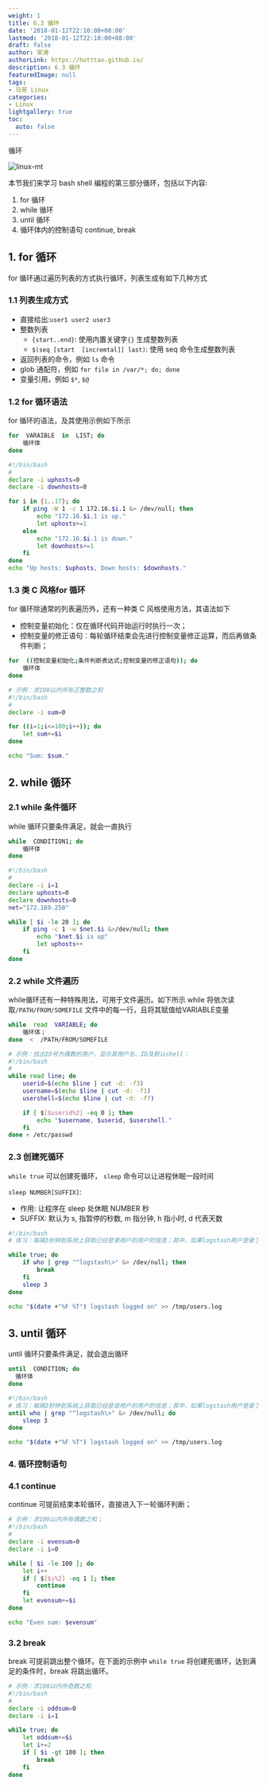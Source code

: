 ```yaml
---
weight: 1
title: 6.3 循环
date: '2018-01-12T22:10:00+08:00'
lastmod: '2018-01-12T22:10:00+08:00'
draft: false
author: 宋涛
authorLink: https://hotttao.github.io/
description: 6.3 循环
featuredImage: null
tags:
- 马哥 Linux
categories:
- Linux
lightgallery: true
toc:
  auto: false
---
```


循环

![linux-mt](/images/linux_mt/linux_mt.jpg)
<!-- more -->

本节我们来学习 bash shell 编程的第三部分循环，包括以下内容:
1. for 循环
2. while 循环
3. until 循环
3. 循环体内的控制语句 continue, break

## 1. for 循环
for 循环通过遍历列表的方式执行循环，列表生成有如下几种方式

### 1.1 列表生成方式
- 直接给出:`user1 user2 user3`
- 整数列表
    - `{start..end}`: 使用内置关键字`{}` 生成整数列表
    - `$(seq [start  [incremtal]] last)`: 使用 seq 命令生成整数列表
- 返回列表的命令，例如 `ls` 命令
- glob 通配符，例如 `for file in /var/*; do; done`
- 变量引用，例如 `$*`, `$@`

### 1.2 for 循环语法
for 循环的语法，及其使用示例如下所示
```bash
for  VARAIBLE  in  LIST; do
    循环体
done
```

```bash
#!/bin/bash
#
declare -i uphosts=0
declare -i downhosts=0

for i in {1..17}; do
    if ping -W 1 -c 1 172.16.$i.1 &> /dev/null; then
        echo "172.16.$i.1 is up."
        let uphosts+=1
    else
        echo "172.16.$i.1 is down."
        let downhosts+=1
    fi
done
echo "Up hosts: $uphosts, Down hosts: $downhosts."
```


### 1.3 类 C 风格for 循环
for 循环除通常的列表遍历外，还有一种类 C 风格使用方法，其语法如下
- 控制变量初始化：仅在循环代码开始运行时执行一次；
- 控制变量的修正语句：每轮循环结束会先进行控制变量修正运算，而后再做条件判断；

```bash
for  ((控制变量初始化;条件判断表达式;控制变量的修正语句)); do
    循环体
done
```

```bash
# 示例：求100以内所有正整数之和
#!/bin/bash
#
declare -i sum=0

for ((i=1;i<=100;i++)); do
    let sum+=$i
done

echo "Sum: $sum."
```



## 2. while 循环
### 2.1 while 条件循环
while 循环只要条件满足，就会一直执行
```bash
while  CONDITION1; do
    循环体
done
```

```bash
#!/bin/bash
#
declare -i i=1
declare uphosts=0
declare downhosts=0
net="172.169.250"

while [ $i -le 20 ]; do
    if ping -c 1 -w $net.$i &>/dev/null; then
        echo "$net.$i is up"
        let uphosts++
    fi
done
```

### 2.2 while 文件遍历
while循环还有一种特殊用法，可用于文件遍历。如下所示 while 将依次读取`/PATH/FROM/SOMEFILE` 文件中的每一行，且将其赋值给VARIABLE变量
```bash
while  read  VARIABLE; do
    循环体；
done  <  /PATH/FROM/SOMEFILE
```

```bash
# 示例：找出ID号为偶数的用户，显示其用户名、ID及默认shell；
#!/bin/bash
#
while read line; do
    userid=$(echo $line | cut -d: -f3)
    username=$(echo $line | cut -d: -f1)
    usershell=$(echo $line | cut -d: -f7)

    if [ $[$userid%2] -eq 0 ]; then
        echo "$username, $userid, $usershell."
    fi
done < /etc/passwd                
```

### 2.3 创建死循环
`while true` 可以创建死循环， `sleep` 命令可以让进程休眠一段时间

`sleep NUMBER[SUFFIX]`:
- 作用: 让程序在 sleep 处休眠 NUMBER 秒
- SUFFIX: 默认为 s, 指暂停的秒数, m 指分钟, h 指小时, d 代表天数

```bash
#!/bin/bash
# 练习：每隔3秒钟到系统上获取已经登录用户的用户的信息；其中，如果logstash用户登录了系统，则记录于日志中，并退出；

while true; do
    if who | grep "^logstash\>" &> /dev/null; then
        break
    fi
    sleep 3
done

echo "$(date +"%F %T") logstash logged on" >> /tmp/users.log    
```

## 3. until 循环
until 循环只要条件满足，就会退出循环

```bash
until  CONDITION; do
  循环体
done
```

```bash
#!/bin/bash
# 练习：每隔3秒钟到系统上获取已经登录用户的用户的信息；其中，如果logstash用户登录了系统，则记录于日志中，并退出；
until who | grep "^logstash\>" &> /dev/null; do
    sleep 3
done

echo "$(date +"%F %T") logstash logged on" >> /tmp/users.log        
```

### 4. 循环控制语句
### 4.1 continue
continue 可提前结束本轮循环，直接进入下一轮循环判断；

```bash            
# 示例：求100以内所有偶数之和；                                        
#!/bin/bash
#
declare -i evensum=0
declare -i i=0

while [ $i -le 100 ]; do
    let i++
    if [ $[$i%2] -eq 1 ]; then
        continue
    fi
    let evensum+=$i
done

echo "Even sum: $evensum"
```                

### 3.2 break
break 可提前跳出整个循环。在下面的示例中 `while true` 将创建死循环，达到满足的条件时，break 将跳出循环。

```bash
# 示例：求100以内所奇数之和
#!/bin/bash
#
declare -i oddsum=0
declare -i i=1

while true; do
    let oddsum+=$i
    let i+=2
    if [ $i -gt 100 ]; then
        break
    fi
done
```
